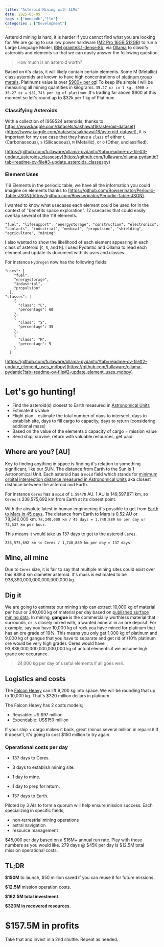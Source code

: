 ```yaml
---
title: "Asteroid Mining with LLMs"
date: 2025-03-09
tags : ["mongodb","llm"]
categories : ["Development"]
---
```

Asteroid mining is hard, it is harder if you cannot find what you are looking for. We are going to use low power hardware ([M2 Pro 16GB 512GB](https://support.apple.com/en-us/111837)) to run a Large Language Model, [IBM granite3.1-dense:8b](https://www.ollama.com/library/granite3.1-dense), via [Ollama](https://ollama.com) to classify asteroids and elements so that we can easily answer the following question.

<!--more-->

>How much is an asteroid worth?

Based on it's class, it will likely contain certain elements.  Some M (Metallic) class asteroids are known to have high concentrations of [platinum group metals](https://en.wikipedia.org/wiki/Platinum_group). Platinums value is over [$900+ per oz](https://finance.yahoo.com/quote/PL=F/)!  To keep life simple I will be measuring all mining quantities in kilograms.  `35.27 oz in 1 kg. $900 x 35.27 oz = $31,743 per kg of platinum`. It's trading far above $900 at this moment so let's round up to $32k per 1 kg of Platinum.

### Classifying Asteroids

With a collection of [958524 asteroids, thanks to https://www.kaggle.com/datasets/sakhawat18/asteroid-dataset](https://www.kaggle.com/datasets/sakhawat18/asteroid-dataset), it is important for my use case that they have a `class` of either `C` (Carbonaceous), `S` (Silicaceous), `M` (Metallic), or `O` (Other, unclassified). 

[https://github.com/fullaware/ollama-pydantic?tab=readme-ov-file#3-update_asteroids_classespy](https://github.com/fullaware/ollama-pydantic?tab=readme-ov-file#3-update_asteroids_classespy)

### Element Uses

119 Elements in the periodic table, we have all the information you could imagine on elements thanks to [https://github.com/Bowserinator/Periodic-Table-JSON](https://github.com/Bowserinator/Periodic-Table-JSON).  

I wanted to know what usecases each element could be used for in the context of "benefits space exploration". 12 usecases that could easily overlap several of the 119 elements.

`"fuel", "lifesupport", "energystorage", "construction", "electronics", "coolants", "industrial", "medical", "propulsion", "shielding", "agriculture", "mining"`

I also wanted to show the likelihood of each element appearing in each class of asteroid [`C`, `S`, and `M`]. I used Pydantic and Ollama to read each element and update its document with its uses and classes.

For instance `Hydrogen` now has the following fields:

```
"uses": [
    "fuel",
    "energystorage",
    "industrial",
    "propulsion"
  ],
"classes": [
    {
      "class": "C",
      "percentage": 60
    },
    {
      "class": "S",
      "percentage": 35
    },
    {
      "class": "M",
      "percentage": 5
    }
  ]
```
[https://github.com/fullaware/ollama-pydantic?tab=readme-ov-file#2-update_element_uses_mdbpy](https://github.com/fullaware/ollama-pydantic?tab=readme-ov-file#2-update_element_uses_mdbpy)

# Let's go hunting!

- Find the asteroid(s) closest to Earth measured in [Astronomical Units](https://en.wikipedia.org/wiki/Astronomical_unit)
- Estimate it's value
- Flight plan - estimate the total number of days to intersect, days to establish site, days to fill cargo to capacity, days to return (considering additional mass)
- Based on the value of the elements x capacity of cargo = mission value
- Send ship, survive, return with valuable resources, get paid.

## Where are you? [AU]
Key to finding anything in space is finding it's relation to something significant, like our SUN. The distance from Earth to the Sun is 1 Astronomical Unit. Each asteroid has a `moid` field which stands for [minimum orbital intersection distance measured in Astronomical Units](https://en.wikipedia.org/wiki/Minimum_orbit_intersection_distance) aka closest distance between the asteroid and Earth.  

For instance `Ceres` has a `moid` of `1.59478` AU.  1 AU is 149,597,871 km, so `Ceres` is 238,575,692 km from Earth at its closest point.

With the absolute latest in human engineering it's possible to get from [Earth to Mars in 45 days](https://www.iflscience.com/nuclear-thermal-propulsion-reactor-fuel-that-could-take-humans-to-mars-tested-at-nasa-facility-77719). The distance from Earth to Mars is 0.52 AU or 78,340,000 km. `78,340,000 km / 45 days =
1,740,889 km per day or 72,537 km per hour`. 

This means it would take us 137 days to get to the asteroid `Ceres`.

`238,575,692 km to Ceres / 1,740,889 km per day = 137 days`

## Mine, all mine
Due to `Ceres` size, it is fair to say that multiple mining sites could exist over this 939.4 km diameter asteroid.  It's mass is estimated to be 
938,390,000,000,000,000,000 kg.


## Dig it

We are going to estimate our mining ship can extract 10,000 kg of material per hour or 240,000 kg of material per day based on [published surface mining data](https://www.eia.gov/coal/annual/pdf/tableES2.pdf).  In mining, **gangue** is the commercially worthless material that surrounds, or is closely mixed with, a wanted mineral in an ore deposit.  For example, say you have 10,000 kg of rock you have mined for platinum that has an ore grade of 10%. This means you only get 1,000 kg of platinum and 9,000 kg of gangue that you have to separate and get rid of (10% platinum ore would be very high grade). Ceres would have 93,839,000,000,000,000,000 kg of actual elements if we assume high grade ore occurance.

> 24,000 kg per day of useful elements if all goes well.

## Logistics and costs
The [Falcon Heavy](https://en.wikipedia.org/wiki/Falcon_Heavy) can lift 9,200 kg into space. We will be rounding that up to 10,000 kg. That's $320 million dollars in platinum.

The Falcon Heavy has 2 costs models; 
- Reusable: US $97 million
- Expendable: US$150 million

If your ship + cargo makes it back, great (minus several million in repairs)!  If it doesn't, it's going to cost $150 million to try again.

### Operational costs per day

- 137 days to Ceres. 

- 3 days to establish mining site.

- 1 day to mine.

- 1 day to prep for return.

- 137 days to Earth.

Piloted by 3 AIs to form a quorum will help ensure mission success. Each specializing in specific fields; 
- non-terrestrial mining operations
- astral navigation
- resource management

$45,000 per day based on a $16M+ annual run rate.  Play with those numbers as you would like.  279 days @ $45K per day is $12.5M total mission operational costs.

## TL;DR
**$150M** to launch, $50 million saved if you can reuse it for future missions.

**$12.5M** mission operation costs.

**$162.5M total investment.**

**$320M in recovered resources.**

# $157.5M in profits

Take that and invest in a 2nd shuttle. Repeat as needed.
